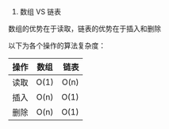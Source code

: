 1. 数组 VS 链表

数组的优势在于读取，链表的优势在于插入和删除

以下为各个操作的算法复杂度：

操作|数组|链表
---|:--:|---:
读取|O(1)|O(n)
插入|O(n)|O(1)
删除|O(n)|O(1)